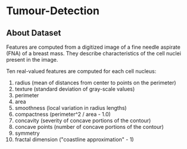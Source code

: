 # Tumour-Detection

## About Dataset

Features are computed from a digitized image of a fine needle aspirate (FNA) of a breast mass. They describe characteristics of the cell nuclei present in the image.

Ten real-valued features are computed for each cell nucleus:

1) radius (mean of distances from center to points on the perimeter)
2) texture (standard deviation of gray-scale values)
3) perimeter
4) area
5) smoothness (local variation in radius lengths)
6) compactness (perimeter^2 / area - 1.0)
7) concavity (severity of concave portions of the contour)
8) concave points (number of concave portions of the contour)
9) symmetry
10) fractal dimension ("coastline approximation" - 1)


